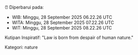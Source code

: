 ⏰ Diperbarui pada:
- WIB: Minggu, 28 September 2025 06.22.26 UTC
- WITA: Minggu, 28 September 2025 07.22.26 UTC
- WIT: Minggu, 28 September 2025 08.22.26 UTC

Kutipan Inspiratif:
"Law is born from despair of human nature."


Kategori: nature


